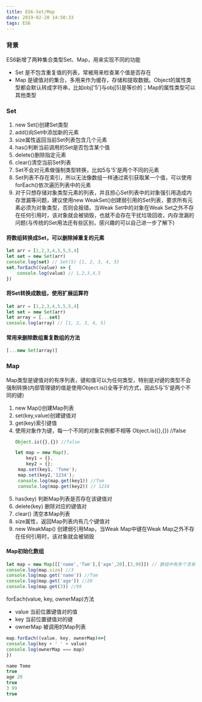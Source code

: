 ```yaml
---
title: ES6-Set/Map
date: 2019-02-20 14:50:33
tags: ES6
---
```

### 背景
ES6新增了两种集合类型Set、Map，用来实现不同的功能
- Set 是不包含重复值的列表，常被用来检查某个值是否存在
- Map 是键值对的集合，多用来作为缓存，存储和提取数据。Object的属性类型都会默认转成字符串，比如obj['5']与obj[5]是等价的；Map的属性类型可以其他类型

### Set
1. new Set()创建Set类型
2. add()向Set中添加新的元素
3. size属性返回当前Set列表包含几个元素
4. has()判断当前调用的Set是否包含某个值
5. delete()删除指定元素
6. clear()清空当前Set列表
7. Set不会对元素做强制类型转换，比如5与'5'是两个不同的元素
8. Set列表不存在索引，所以无法像数组一样通过索引获取某一个值，可以使用forEach()依次遍历列表中的元素
9. 对于只想存储对象类型元素的列表，并且担心Set列表中的对象强引用造成内存泄漏等问题，建议使用new WeakSet()创建弱引用的Set列表，要求所有元素必须为对象类型，否则会报错。当Weak Set中的对象在Weak Set之外不存在任何引用时，该对象就会被销毁，也就不会存在干扰垃圾回收，内存泄漏的问题(与传统的Set用法还有些区别，感兴趣的可以自己进一步了解下)
#### 将数组转换成Set，可以删除掉重复的元素
```js
let arr = [1,2,3,4,5,5,5,4]
let set = new Set(arr)
console.log(set) // Set(5) {1, 2, 3, 4, 5}
set.forEach((value) => {
    console.log(value) // 1,2,3,4,5
})
```
#### 将Set转换成数组，使用扩展运算符
```js
let arr = [1,2,3,4,5,5,5,4]
let set = new Set(arr)
let array = [...set]
console.log(array) // [1, 2, 3, 4, 5]
```
#### 常用来删除数组重复数组的方法
```js
[...new Set(array)]
```
### Map
Map类型是键值对的有序列表，键和值可以为任何类型，特别是对键的类型不会强制转换(内部管理键的值是使用Object.is()全等于的方式，因此5与'5'是两个不同的键)
1. new Map()创建Map列表
2. set(key,value)创建键值对
3. get(key)索引键值
4. 使用对象作为键，每一个不同的对象实例都不相等 Object.is({},{}) //false
   ```js
   Object.is({},{}) //false

   let map = new Map(),
       key1 = {},
       key2 = {};
    map.set(key1, 'Tome');
    map.set(key2,'1234');
    console.log(map.get(key1)) //Tom
    console.log(map.get(key2)) // 1234
   ```
5. has(key) 判断Map列表是否存在该键值对
6. delete(key) 删除对应的键值对
7. clear() 清空本Map列表
8. size属性，返回Map列表内有几个键值对
9. new WeakMap() 创建弱引用Map，当Weak Map中键在Weak Map之外不存在任何引用时，该对象就会被销毁
#### Map初始化数组
```js
let map = new Map([['name','Tom'],['age',20],[3,99]]) // 数组中有多个含有两个子元素的子数组，子数组中第一个元素作为Map列表的key，第二个值作为Map列表的value
console.log(map.size) //3
console.log(map.get('name')) //Tom
console.log(map.get('age')) //20
console.log(map.get(3)) //99
```
forEach(value, key, ownerMap)方法
- value 当前位置键值对的值
- key 当前位置键值对的键
- ownerMap 被调用的Map列表
```js
map.forEach((value, key, ownerMap)=>{
console.log(key + ' ' + value)
console.log(ownerMap === map)
})

name Tome
true
age 20
true
3 99
true
```

